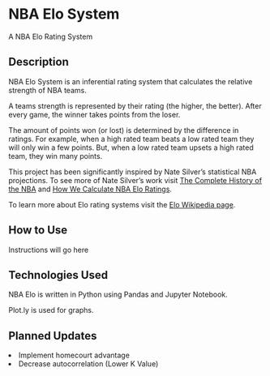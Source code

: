 # NBA Elo System
A NBA Elo Rating System 

<h2>Description</h2>
NBA Elo System is an inferential rating system that calculates the relative strength of NBA teams. 

A teams strength is represented by their rating (the higher, the better). 
After every game, the winner takes points from the loser. 

The amount of points won (or lost) is determined by the difference in ratings. 
For example, when a high rated team beats a low rated team they will only win a few points.
But, when a low rated team upsets a high rated team, they win many points. 

This project has been significantly inspired by Nate Silver’s statistical NBA projections. To see more of Nate Silver’s work visit <a href="https://projects.fivethirtyeight.com/complete-history-of-the-nba/#raptors" target="_blank">The Complete History of the NBA</a> and <a href="https://fivethirtyeight.com/features/how-we-calculate-nba-elo-ratings/" target="_blank">How We Calculate NBA Elo Ratings</a>.

To learn more about Elo rating systems visit the <a href="https://en.wikipedia.org/wiki/Elo_rating_system" target="_blank">Elo Wikipedia page</a>.

<h2>How to Use</h2>
Instructions will go here

<h2>Technologies Used</h2>
NBA Elo is written in Python using Pandas and Jupyter Notebook. 

Plot.ly is used for graphs. 

<h2>Planned Updates</h2>
<li>Implement homecourt advantage
<li>Decrease autocorrelation (Lower K Value)